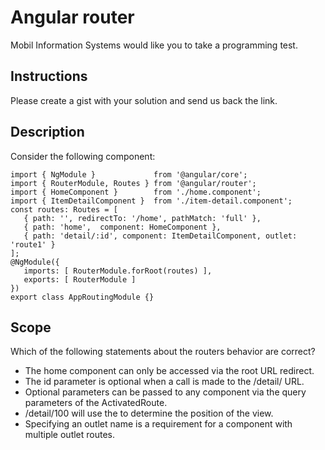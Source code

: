 Angular router
==================

Mobil Information Systems would like you to take a programming test.

Instructions
------------
Please create a gist with your solution and send us back the link.

Description
-----------
Consider the following component:

 ```es6
import { NgModule }             from '@angular/core';
import { RouterModule, Routes } from '@angular/router';
import { HomeComponent }        from './home.component';
import { ItemDetailComponent }  from './item-detail.component';
const routes: Routes = [
    { path: '', redirectTo: '/home', pathMatch: 'full' },
    { path: 'home',  component: HomeComponent },
    { path: 'detail/:id', component: ItemDetailComponent, outlet: 'route1' }
];
@NgModule({
    imports: [ RouterModule.forRoot(routes) ],
    exports: [ RouterModule ]
})
export class AppRoutingModule {}
```


Scope
-----
Which of the following statements about the routers behavior are correct?

- The home component can only be accessed via the root URL redirect.
- The id parameter is optional when a call is made to the /detail/ URL.
- Optional parameters can be passed to any component via the query parameters of the ActivatedRoute.
- /detail/100 will use the <router-outlet name='route1'> to determine the position of the view.
- Specifying an outlet name is a requirement for a component with multiple outlet routes.



